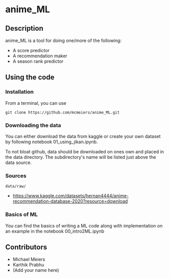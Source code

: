 # anime_ML

## Description

anime_ML is a tool for doing one/more of the following:

- A score predictor
- A recommendation maker
- A season rank predictor

## Using the code

### Installation

From a terminal, you can use

```
git clone https://github.com/mcmeiers/anime_ML.git
```

### Downloading the data

You can either download the data from kaggle or create your own dataset by following notebook 01_using_jikan.ipynb.

To not bloat github, data should be downloaded on ones own and placed in the data directory. The subdirectory's name will be listed just above the data source.

### Sources

`data/raw/`

- https://www.kaggle.com/datasets/hernan4444/anime-recommendation-database-2020?resource=download

### Basics of ML

You can find the basics of writing a ML code along with implementation on an example in the notebook 00_intro2ML.ipynb

## Contributors

- Michael Meiers
- Karthik Prabhu
- (Add your name here)
